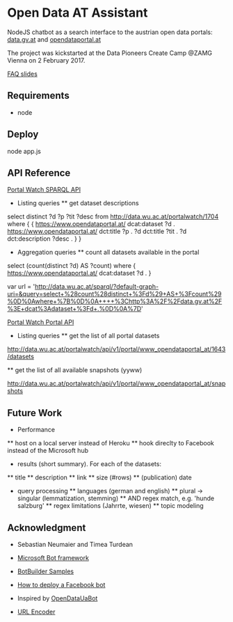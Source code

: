 # Open Data AT Assistant
NodeJS chatbot as a search interface to the austrian open data portals: [data.gv.at](data.gv.at) and [opendataportal.at](opendataportal.at)
<!-- We developed a small chatbot in NodeJS to provide a search interface to the austrian open data.  -->


The project was kickstarted at the Data Pioneers Create Camp @ZAMG Vienna on 2 February 2017.

[FAQ slides](http://www.slideshare.net/svakulenko/open-data-at-chatbot-faq)

## Requirements

* node

## Deploy

node app.js


## API Reference

[Portal Watch SPARQL API](http://data.wu.ac.at/portalwatch/sparql)

* Listing queries
** get dataset descriptions

select distinct ?d ?p ?tit ?desc from <http://data.wu.ac.at/portalwatch/1704>
where {
        {
            <https://www.opendataportal.at/> dcat:dataset ?d .
            <https://www.opendataportal.at/> dct:title ?p .
            ?d dct:title ?tit .
            ?d dct:description ?desc .
      }
    }

* Aggregation queries
** count all datasets available in the portal

select (count(distinct ?d) AS ?count)
where {
    <https://www.opendataportal.at/> dcat:dataset ?d .
}

var url = 'http://data.wu.ac.at/sparql/?default-graph-uri=&query=select+%28count%28distinct+%3Fd%29+AS+%3Fcount%29%0D%0Awhere+%7B%0D%0A++++%3Chttp%3A%2F%2Fdata.gv.at%2F%3E+dcat%3Adataset+%3Fd+.%0D%0A%7D'


[Portal Watch Portal API](http://data.wu.ac.at/portalwatch/api/v1/portal/)

* Listing queries
** get the list of all portal datasets 

http://data.wu.ac.at/portalwatch/api/v1/portal/www_opendataportal_at/1643/datasets

** get the list of all available snapshots (yyww)

http://data.wu.ac.at/portalwatch/api/v1/portal/www_opendataportal_at/snapshots


## Future Work

* Performance

** host on a local server instead of Heroku
** hook direclty to Facebook instead of the Microsoft hub

<!-- * UI -->


* results (short summary). For each of the datasets:

** title
** description
** link
** size (#rows)
** (publication) date


* query processing
** languages (german and english)
** plural → singular (lemmatization, stemming)
** AND regex match, e.g. 'hunde salzburg'
** regex limitations (Jahr<hunde>rte, <Hunde>wiesen)
** topic modeling

## Acknowledgment

* Sebastian Neumaier and Timea Turdean

* [Microsoft Bot framework](https://docs.botframework.com/en-us/node/builder/overview/#navtitle)

* [BotBuilder Samples](https://github.com/Microsoft/BotBuilder-Samples/tree/master/Node/demo-Search)

* [How to deploy a Facebook bot](https://medium.com/@igougi.ui/how-to-deploy-a-facebook-bot-2b8c4f4e7eae#.b8kfiw1b0)

* Inspired by [OpenDataUaBot](https://opendatabot.com/en)

* [URL Encoder](http://www.url-encode-decode.com)
